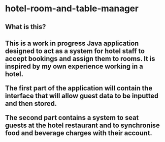 # hotel-room-and-table-manager
<h2> What is this? <h2>
<p> This is a work in progress Java application designed to act as a system for hotel staff to accept bookings and assign them to rooms. It is inspired by my own experience working in a hotel. <p>
<p> The first part of the application will contain the interface that will allow guest data to be inputted and then stored.<p>
<p> The second part contains a system to seat guests at the hotel restaurant and to synchronise food and beverage charges with their account. <p>

